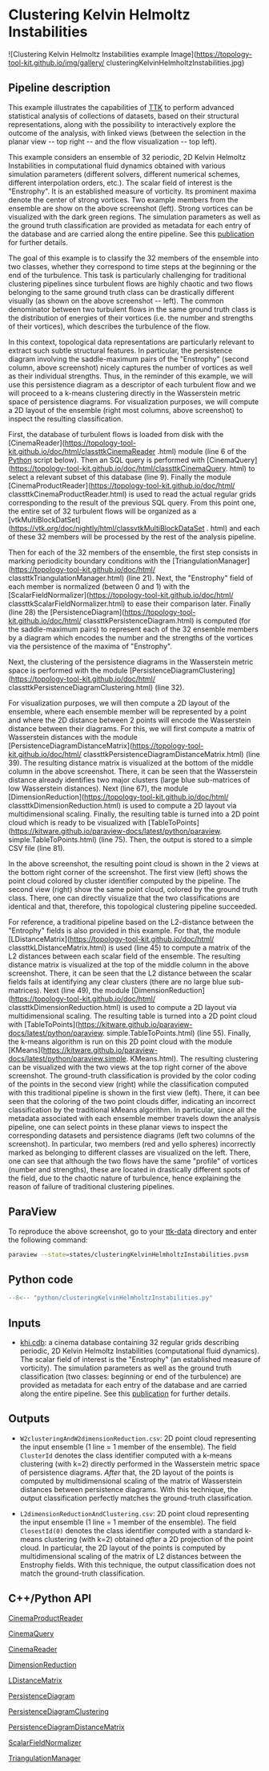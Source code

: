 # Clustering Kelvin Helmoltz Instabilities

![Clustering Kelvin Helmoltz Instabilities example 
Image](https://topology-tool-kit.github.io/img/gallery/
clusteringKelvinHelmholtzInstabilities.jpg)

## Pipeline description
This example illustrates the capabilities of 
[TTK](https://topology-tool-kit.github.io/) to perform advanced statistical 
analysis of collections of datasets, based on their structural representations, 
along with the possibility to interactively explore the outcome of the analysis, 
with linked views (between the selection in the planar view -- top right -- and 
the flow visualization -- top left).

This example considers an ensemble of 32 periodic, 2D Kelvin Helmoltz 
Instabilities in computational fluid dynamics obtained with various simulation 
parameters (different solvers, different numerical schemes, different 
interpolation orders, etc.). 
The scalar field of interest is the "Enstrophy". It is an established measure 
of vorticity. Its prominent maxima denote the center of strong vortices.
Two example members from 
the ensemble are show on the above screenshot (left). Strong vortices can be 
visualized with the dark green regions.
The simulation parameters as well as the ground truth classification are 
provided as metadata for each entry of the database and are carried along the 
entire pipeline.
See this [publication](https://arxiv.org/abs/2207.14080) for 
further details.

The goal of this example is to classify the 32 members of the ensemble into two 
classes, whether they correspond to time steps at the beginning or the end of 
the turbulence. This task is particularly challenging for traditional 
clustering pipelines since turbulent flows are highly chaotic and two flows 
belonging to the same ground truth class can be drastically different visually 
(as shown on the above screenshot -- left). The common denominator between two 
turbulent flows in the same ground truth class is the distribution of energies 
of their vortices (i.e. the number and strengths of their vortices), which 
describes the turbulence of the flow.

In this context, topological data representations are particularly relevant to 
extract such subtle structural features. In particular, the persistence diagram 
involving the saddle-maximum pairs of the "Enstrophy" (second column, above 
screenshot) nicely captures the number of vortices as well as their individual 
strengths. Thus, in the reminder of this example, we will use this persistence 
diagram as a descriptor of each turbulent flow and we will proceed to a k-means 
clustering directly in the Wasserstein metric space of persistence diagrams. 
For visualization purposes, we will compute a 2D layout of the ensemble (right 
most columns, above screenshot) to inspect the resulting classification.

First, the database of turbulent flows is loaded from disk with the 
[CinemaReader](https://topology-tool-kit.github.io/doc/html/classttkCinemaReader
.html) module (line 6 of the [Python](#python-code) script below). Then an SQL 
query is performed with 
[CinemaQuery](https://topology-tool-kit.github.io/doc/html/classttkCinemaQuery. 
html) to select a relevant subset of this database (line 9). Finally the module 
[CinemaProductReader](https://topology-tool-kit.github.io/doc/html/ 
classttkCinemaProductReader.html) is used to read the actual regular grids 
corresponding to the result of the previous SQL query. From this point one, the 
entire set of 32 turbulent flows will be organized as a 
[vtkMultiBlockDatSet](https://vtk.org/doc/nightly/html/classvtkMultiBlockDataSet 
. html) and each of these 32 members will be processed by the rest of the 
analysis pipeline.

Then for each of the 32 members of the ensemble, the first step consists in 
marking periodicity boundary conditions with the 
[TriangulationManager](https://topology-tool-kit.github.io/doc/html/
classttkTriangulationManager.html) (line 21). Next, the "Enstrophy" field of 
each member is normalized (between 0 and 1) with the 
[ScalarFieldNormalizer](https://topology-tool-kit.github.io/doc/html/
classttkScalarFieldNormalizer.html) to ease their comparison later. Finally 
(line 28) the [PersistenceDiagram](https://topology-tool-kit.github.io/doc/html/
classttkPersistenceDiagram.html) is computed (for the saddle-maximum pairs) to 
represent each of the 32 ensemble members by a diagram which encodes the 
number and the strengths of the vortices via the persistence of the maxima of 
"Enstrophy".

Next, the clustering of the persistence diagrams in the Wasserstein metric 
space is performed with the module 
[PersistenceDiagramClustering](https://topology-tool-kit.github.io/doc/html/
classttkPersistenceDiagramClustering.html) (line 32).

For visualization purposes, we will then compute a 2D layout of the ensemble, 
where each ensemble member will be represented by a point and where the 2D 
distance between 2 points will encode the Wasserstein distance between their 
diagrams. For this, we will first compute a matrix of Wasserstein distances 
with the module 
[PersistenceDiagramDistanceMatrix](https://topology-tool-kit.github.io/doc/html/
classttkPersistenceDiagramDistanceMatrix.html) (line 39). The resulting 
distance matrix is visualized at the bottom of the middle column in the above 
screenshot. There, it can be seen that the Wasserstein distance already 
identifies two major clusters (large blue sub-matrices of low Wasserstein 
distances).
Next (line 67), 
the module 
[DimensionReduction](https://topology-tool-kit.github.io/doc/html/
classttkDimensionReduction.html) is used to compute a 2D layout via 
multidimensional scaling. Finally, the resulting table is turned into a 2D 
point cloud which is ready to be visualized with
[TableToPoints](https://kitware.github.io/paraview-docs/latest/python/paraview.
simple.TableToPoints.html) (line 75). Then, the output is stored to a simple 
CSV file (line 81).

In the above screenshot, the resulting point cloud is shown in the 2 views at  
the bottom right corner of the screenshot. The first view (left) shows the 
point cloud colored by cluster identifier computed by the pipeline. The second 
view (right) show the same point cloud, colored by the ground truth class. 
There, one can directly visualize that the two classifications are identical 
and that, therefore, this topological clustering pipeline succeeded.

For reference, a traditional pipeline based on the L2-distance between the 
"Entrophy" fields is also provided in this example.
For that, the module 
[LDistanceMatrix](https://topology-tool-kit.github.io/doc/html/
classttkLDistanceMatrix.html) is used (line 45) to compute a matrix of the L2 
distances between each scalar field of the ensemble. 
The resulting distance matrix is visualized at the top of the middle column 
in the above screenshot. There, it can be seen that the L2 distance between the 
scalar fields fails at identifying any clear clusters (there are no large blue 
sub-matrices).
Next (line 49), the module 
[DimensionReduction](https://topology-tool-kit.github.io/doc/html/
classttkDimensionReduction.html) is used to compute a 2D layout via 
multidimensional scaling. The resulting table is turned into a 2D point cloud 
with 
[TableToPoints](https://kitware.github.io/paraview-docs/latest/python/paraview.
simple.TableToPoints.html) (line 55). Finally, the k-means algorithm is run on 
this 2D point cloud with the module 
[KMeans](https://kitware.github.io/paraview-docs/latest/python/paraview.simple.
KMeans.html). The resulting clustering can be visualized with the two views at 
the top right corner of the above screenshot. The ground-truth classification 
is provided by the color coding of the points in the second view (right) while 
the classification computed with this traditional pipeline is shown in the 
first view (left). There, it can bee seen that the coloring of the two point 
clouds differ, indicating an incorrect classification by the traditional kMeans 
algorithm. In particular, since all the metadata associated with each ensemble 
member travels down the analysis pipeline, one can select points in these 
planar views to inspect the corresponding datasets and persistence diagrams 
(left two columns of the screenshot). In particular, two members (red and 
yello spheres) incorrectly marked as belonging to different classes are 
visualized on the left. There, one can see that although the two flows have the 
same "profile" of vortices (number and strengths), these are located in 
drastically different spots of the field, due to the chaotic nature of 
turbulence, hence explaining the reason of failure of traditional 
clustering pipelines.


## ParaView
To reproduce the above screenshot, go to your [ttk-data](https://github.com/topology-tool-kit/ttk-data) directory and enter the following command:
``` bash
paraview --state=states/clusteringKelvinHelmholtzInstabilities.pvsm 
```

## Python code

``` python  linenums="1"
--8<-- "python/clusteringKelvinHelmholtzInstabilities.py"
```

## Inputs
- [khi.cdb](https://github.com/topology-tool-kit/ttk-data/tree/dev/khi.cdb): a 
cinema database containing 32 regular grids describing periodic, 2D Kelvin 
Helmoltz Instabilities (computational fluid dynamics). 
The scalar field of interest is the "Enstrophy" (an established measure of 
vorticity).
The simulation parameters as well as the ground truth classification (two 
classes: beginning or end of the turbulence) are provided as metadata for each 
entry of the database and are carried along the entire pipeline.
See this [publication](https://arxiv.org/abs/2207.14080) for further details.

## Outputs
-  `W2clusteringAndW2dimensionReduction.csv`: 2D point cloud representing the 
input ensemble (1 line = 1 member of the ensemble). The field `ClusterId` 
denotes the class identifier computed with a k-means clustering (with 
k=2) directly performed in the Wasserstein metric space of persistence 
diagrams. *After* that, the 2D layout of the points is computed by 
multidimensional scaling of the matrix of Wasserstein distances between 
persistence diagrams. With this technique, the output classification perfectly 
matches the ground-truth classification.

-  `L2dimensionReductionAndClustering.csv`: 2D point cloud representing the 
input ensemble (1 line = 1 member of the ensemble). The field `ClosestId(0)` 
denotes the class identifier computed with a standard k-means clustering (with 
k=2) obtained *after* a 2D projection of the point cloud. In particular, 
the 2D layout of the points is computed by multidimensional scaling 
of the matrix of L2 distances between the Enstrophy fields. With this 
technique, the output classification does not match the ground-truth 
classification.

## C++/Python API
[CinemaProductReader](https://topology-tool-kit.github.io/doc/html/classttkCinemaProductReader.html)

[CinemaQuery](https://topology-tool-kit.github.io/doc/html/classttkCinemaQuery.html)

[CinemaReader](https://topology-tool-kit.github.io/doc/html/classttkCinemaReader.html)

[DimensionReduction](https://topology-tool-kit.github.io/doc/html/classttkDimensionReduction.html)

[LDistanceMatrix](https://topology-tool-kit.github.io/doc/html/classttkLDistanceMatrix.html)

[PersistenceDiagram](https://topology-tool-kit.github.io/doc/html/classttkPersistenceDiagram.html)

[PersistenceDiagramClustering](https://topology-tool-kit.github.io/doc/html/classttkPersistenceDiagramClustering.html)

[PersistenceDiagramDistanceMatrix](https://topology-tool-kit.github.io/doc/html/classttkPersistenceDiagramDistanceMatrix.html)

[ScalarFieldNormalizer](https://topology-tool-kit.github.io/doc/html/classttkScalarFieldNormalizer.html)

[TriangulationManager](https://topology-tool-kit.github.io/doc/html/classttkTriangulationManager.html)
